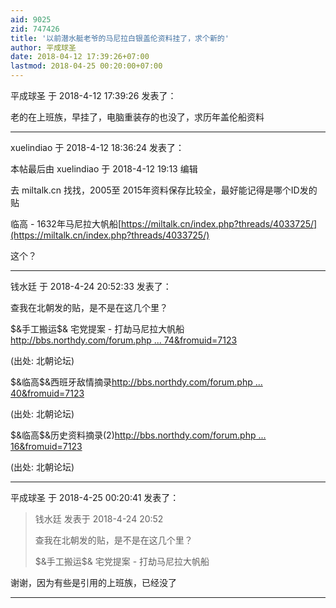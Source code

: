 ```yaml
---
aid: 9025
zid: 747426
title: '以前潜水艇老爷的马尼拉白银盖伦资料挂了，求个新的'
author: 平成球圣
date: 2018-04-12 17:39:26+07:00
lastmod: 2018-04-25 00:20:00+07:00
---
```


平成球圣 于 2018-4-12 17:39:26 发表了：

老的在上班族，早挂了，电脑重装存的也没了，求历年盖伦船资料

---------

xuelindiao 于 2018-4-12 18:36:24 发表了：

本帖最后由 xuelindiao 于 2018-4-12 19:13 编辑 

去 miltalk.cn 找找，2005至 2015年资料保存比较全，最好能记得是哪个ID发的 贴

临高 \- 1632年马尼拉大帆船[https://miltalk.cn/index.php?threads/4033725/](https://miltalk.cn/index.php?threads/4033725/)

这个？

---------

钱水廷 于 2018-4-24 20:52:33 发表了：

查我在北朝发的贴，是不是在这几个里？

\$&手工搬运\$& 宅党提案 \- 打劫马尼拉大帆船[http://bbs.northdy.com/forum.php ... 74&fromuid=7123](http://bbs.northdy.com/forum.php?mod=viewthread&tid=4874&fromuid=7123)

(出处: 北朝论坛)

\$&临高\$&西班牙敌情摘录[http://bbs.northdy.com/forum.php ... 40&fromuid=7123](http://bbs.northdy.com/forum.php?mod=viewthread&tid=5140&fromuid=7123)

(出处: 北朝论坛)

\$&临高\$&历史资料摘录(2)[http://bbs.northdy.com/forum.php ... 16&fromuid=7123](http://bbs.northdy.com/forum.php?mod=viewthread&tid=7916&fromuid=7123)

(出处: 北朝论坛)

---------

平成球圣 于 2018-4-25 00:20:41 发表了：

> 钱水廷 发表于 2018-4-24 20:52
> 
> 查我在北朝发的贴，是不是在这几个里？
> 
> \$&手工搬运\$& 宅党提案 \- 打劫马尼拉大帆船



谢谢，因为有些是引用的上班族，已经没了

---------

